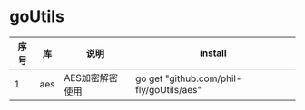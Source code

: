 # goUtils

| 序号 | 库   | 说明            | install                                   |
| ---- | ---- | --------------- | ----------------------------------------- |
| 1    | aes  | AES加密解密使用 | go get  "github.com/phil-fly/goUtils/aes" |

